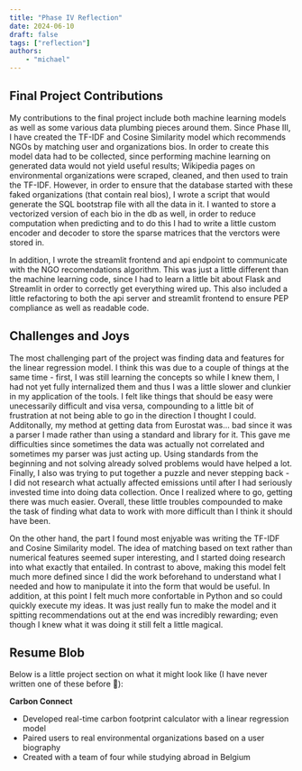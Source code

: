 ```yaml
---
title: "Phase IV Reflection"
date: 2024-06-10
draft: false
tags: ["reflection"]
authors:
    - "michael"
---
```


## Final Project Contributions

My contributions to the final project include both machine learning models as well as some various data plumbing pieces around them. Since Phase III, I have created the TF-IDF and Cosine Similarity model which recommends NGOs by matching user and organizations bios. In order to create this model data had to be collected, since performing machine learning on generated data would not yield useful results; Wikipedia pages on environmental organizations were scraped, cleaned, and then used to train the TF-IDF. However, in order to ensure that the database started with these faked organizations (that contain real bios), I wrote a script that would generate the SQL bootstrap file with all the data in it. I wanted to store a vectorized version of each bio in the db as well, in order to reduce computation when predicting and to do this I had to write a little custom encoder and decoder to store the sparse matrices that the verctors were stored in.

In addition, I wrote the streamlit frontend and api endpoint to communicate with the NGO recomendations algorithm. This was just a little different than the machine learning code, since I had to learn a little bit about Flask and Streamlit in order to correctly get everything wired up. This also included a little refactoring to both the api server and streamlit frontend to ensure PEP compliance as well as readable code.

## Challenges and Joys

The most challenging part of the project was finding data and features for the linear regression model. I think this was due to a couple of things at the same time - first, I was still learning the concepts so while I knew them, I had not yet fully internalized them and thus I was a little slower and clunkier in my application of the tools. I felt like things that should be easy were unecessarily difficult and visa versa, compounding to a little bit of frustration at not being able to go in the direction I thought I could. Additonally, my method at getting data from Eurostat was... bad since it was a parser I made rather than using a standard and library for it. This gave me difficulties since sometimes the data was actually not correlated and sometimes my parser was just acting up. Using standards from the beginning and not solving already solved problems would have helped a lot. Finally, I also was trying to put together a puzzle and never stepping back - I did not research what actually affected emissions until after I had seriously invested time into doing data collection. Once I realized where to go, getting there was much easier. Overall, these little troubles compounded to make the task of finding what data to work with more difficult than I think it should have been.

On the other hand, the part I found most enjyable was writing the TF-IDF and Cosine Similarity model. The idea of matching based on text rather than numerical features seemed super interesting, and I started doing research into what exactly that entailed. In contrast to above, making this model felt much more defined since I did the work beforehand to understand what I needed and how to manipulate it into the form that would be useful. In addition, at this point I felt much more confortable in Python and so could quickly execute my ideas. It was just really fun to make the model and it spitting recommendations out at the end was incredibly rewarding; even though I knew what it was doing it still felt a little magical.

## Resume Blob

Below is a little project section on what it might look like (I have never written one of these before 🥶):

**Carbon Connect**

-   Developed real-time carbon footprint calculator with a linear regression model
-   Paired users to real environmental organizations based on a user biography
-   Created with a team of four while studying abroad in Belgium
